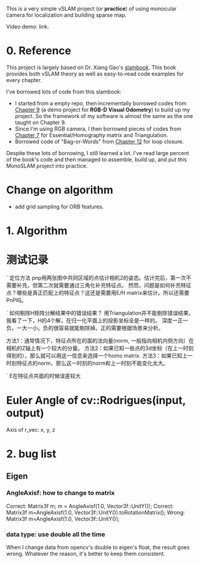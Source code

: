 
This is a very simple vSLAM project (or **practice**) of using monocular camera for localization and building sparse map. 

Video demo: link.

# 0. Reference

This project is largely based on Dr. Xiang Gao's [slambook](https://github.com/gaoxiang12/slambook). This book provides both vSLAM theory as well as easy-to-read code examples for every chapter. 

I've borrowed lots of code from this slambook:
* I started from a empty repo, then incrementally borrowed codes from [Chapter 9](https://github.com/gaoxiang12/slambook/tree/master/project/0.4) (a demo project for **RGB-D Visual Odometry**) to build up my project. So the framework of my software is almost the same as the one taught on Chapter 9.
* Since I'm using RGB camera, I then borrowed pieces of codes from [Chapter 7](https://github.com/gaoxiang12/slambook/tree/master/ch7) for Essential/Homography matrix and Triangulation.
* Borrowed code of "Bag-or-Words" from [Chapter 12](https://github.com/gaoxiang12/slambook/tree/master/ch12) for loop closure.

Despite these lots of borrowing, I still learned a lot. I've read large percent of the book's code and then managed to assemble, build up, and put this MonoSLAM project into practice.

# Change on algorithm

* add grid sampling for ORB features.

# 1. Algorithm

# 测试记录
` 定位方法
pnp用两张图中共同区域的点估计相机2的姿态。估计完后，第一次不需要补充，但第二次就需要通过三角化补充特征点。
然而，问题是如何补充特征点？哪些是真正匹配上的特征点？这还是需要用E/H matrix来估计。所以还需要PnP吗。

` 如何剔除H矩阵分解结果中的错误结果？
用Triangulation并不能剔除错误结果。我看了一下，H的4个解，在归一化平面上的投影坐标全是一样的。
深度一正一负，一大一小。负的很容易就能剔除掉。正的需要根据场景来分析。

方法1：通常情况下，特征点所在的面的法向量(norm, 一般指向相机内侧方向）在相机的Z轴上有一个较大的分量。
方法2：如果已知一些点的3d坐标（在上一时刻得到的），那么就可以用这一信息来选择一个homo matrix.
方法3：如果已知上一时刻特征点的norm，那么这一时刻的norm和上一时刻不能变化太大。

` E在特征点共面的时候误差较大


# Euler Angle of cv::Rodrigues(input, output)
Axis of r_vec: x, y, z


# 2. bug list
## Eigen
### AngleAxisf: how to change to matrix
Correct:
	Matrix3f m;
	m = AngleAxisf(1.0, Vector3f::UnitY());
Correct:
	Matrix3f m=AngleAxisf(1.0, Vector3f::UnitY()).toRotationMatrix();
Wrong:
	Matrix3f m=AngleAxisf(1.0, Vector3f::UnitY());

### data type: use double all the time
When I change data from opencv's double to eigen's float,
the result goes wrong.
Whatever the reason, it's better to keep them consistent.
